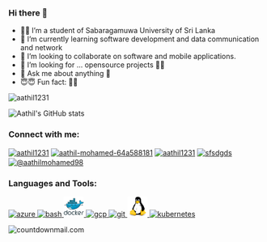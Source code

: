 ### Hi there 👋





- 👨‍🎓 I’m a student of Sabaragamuwa University of Sri Lanka 
- 🧐 I’m currently learning software development and data communication and network           
- 👯 I’m looking to collaborate on software and mobile applications. 
- 🤔 I’m looking for  ... opensource projects 💢🔰
- 💬 Ask me about anything 🤏 
- 😇😇 Fun fact: 👨‍🎓

<p align="left"><img src="https://komarev.com/ghpvc/?username=aathil1231&label=Profile%20views&color=0e75b6&style=flat" alt="aathil1231" /></p>

![Aathil's GitHub stats](https://github-readme-stats.vercel.app/api?username=aathil1231&show_icons=true&theme=radical)


<h3 align="left">Connect with me:</h3>
<p align="left">
<a href="https://dev.to/aathil1231" target="blank"><img align="center" src="https://cdn.jsdelivr.net/npm/simple-icons@3.0.1/icons/dev-dot-to.svg" alt="aathil1231" height="30" width="40" /></a>
<a href="https://linkedin.com/in/aathil-mohamed-64a588181" target="blank"><img align="center" src="https://raw.githubusercontent.com/rahuldkjain/github-profile-readme-generator/master/src/images/icons/Social/linked-in-alt.svg" alt="aathil-mohamed-64a588181" height="30" width="40" /></a>
  <a href="https://twitter.com/aathil1231" target="blank"><img align="center" src="https://raw.githubusercontent.com/rahuldkjain/github-profile-readme-generator/master/src/images/icons/Social/twitter.svg" alt="aathil1231" height="30" width="40" /></a>
<a href="https://stackoverflow.com/users/13951983/aathil-mohamed" target="blank"><img align="center" src="https://raw.githubusercontent.com/rahuldkjain/github-profile-readme-generator/master/src/images/icons/Social/stack-overflow.svg" alt="sfsdgds" height="30" width="40" /></a>
  <a href="https://medium.com/@aathilmohamed98" target="blank"><img align="center" src="https://raw.githubusercontent.com/rahuldkjain/github-profile-readme-generator/master/src/images/icons/Social/medium.svg" alt="@aathilmohamed98" height="30" width="40" /></a>
 
</p>


<h3 align="left">Languages and Tools:</h3>
<p align="left"> <a href="https://azure.microsoft.com/en-in/" target="_blank"> <img src="https://www.vectorlogo.zone/logos/microsoft_azure/microsoft_azure-icon.svg" alt="azure" width="40" height="40"/> </a> <a href="https://www.gnu.org/software/bash/" target="_blank"> <img src="https://www.vectorlogo.zone/logos/gnu_bash/gnu_bash-icon.svg" alt="bash" width="40" height="40"/> </a> <a href="https://www.docker.com/" target="_blank"> <img src="https://raw.githubusercontent.com/devicons/devicon/master/icons/docker/docker-original-wordmark.svg" alt="docker" width="40" height="40"/> </a> <a href="https://cloud.google.com" target="_blank"> <img src="https://www.vectorlogo.zone/logos/google_cloud/google_cloud-icon.svg" alt="gcp" width="40" height="40"/> </a> <a href="https://git-scm.com/" target="_blank"> <img src="https://www.vectorlogo.zone/logos/git-scm/git-scm-icon.svg" alt="git" width="40" height="40"/> </a> <a href="https://www.linux.org/" target="_blank"> <img src="https://raw.githubusercontent.com/devicons/devicon/master/icons/linux/linux-original.svg" alt="linux" width="40" height="40"/> </a>
<a href="https://kubernetes.io" target="_blank"> <img src="https://www.vectorlogo.zone/logos/kubernetes/kubernetes-icon.svg" alt="kubernetes" width="40" height="40"/> </a> 
</p>

<img src="http://i.countdownmail.com/1pc850.gif?id=$2y$10$@n//h.m*|URL:EMAIL|*" border="0" alt="countdownmail.com"/>


